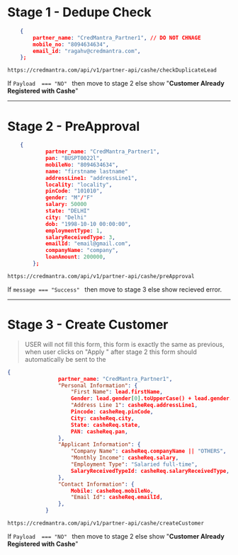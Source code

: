 # Stage 1 - Dedupe Check
```json
    {
        partner_name: "CredMantra_Partner1", // DO NOT CHNAGE
        mobile_no: "8094634634", 
        email_id: "ragahv@credmantra.com",
    };
```

```
https://credmantra.com/api/v1/partner-api/cashe/checkDuplicateLead
```
 If  ```Payload  === "NO" ``` then move to stage 2 else show "**Customer Already Registered with Cashe**"
 
 ----
# Stage 2 - PreApproval
```json
    {
            partner_name: "CredMantra_Partner1",
            pan: "BUSPT0022l",
            mobileNo: "8094634634",
            name: "firstname lastname"
            addressLine1: "addressLine1",
            locality: "locality",
            pinCode: "101010",
            gender: "M"/"F"
            salary: 50000
            state: "DELHI"
            city: "Delhi"
            dob: "1998-10-10 00:00:00",
            employmentType: 1,
            salaryReceivedType: 3,
            emailId: "email@gmail.com",
            companyName: "company",
            loanAmount: 200000,
        };
```

```
https://credmantra.com/api/v1/partner-api/cashe/preApproval
```
 
 If  ```message === "Success" ``` then move to stage 3 else show recieved error.

----

# Stage 3 - Create Customer

> USER will not fill this form, this form is exactly  the same as previous, when user clicks on "Apply " after stage 2 this form should automatically be sent to the 

```json
{
                partner_name: "CredMantra_Partner1",
                "Personal Information": {
                    "First Name": lead.firstName,
                    Gender: lead.gender[0].toUpperCase() + lead.gender.slice(1).toLowerCase(),
                    "Address Line 1": casheReq.addressLine1,
                    Pincode: casheReq.pinCode,
                    City: casheReq.city,
                    State: casheReq.state,
                    PAN: casheReq.pan,
                },
                "Applicant Information": {
                    "Company Name": casheReq.companyName || "OTHERS",
                    "Monthly Income": casheReq.salary,
                    "Employment Type": "Salaried full-time",
                    SalaryReceivedTypeId: casheReq.salaryReceivedType,
                },
                "Contact Information": {
                    Mobile: casheReq.mobileNo,
                    "Email Id": casheReq.emailId,
                },
            }
```

```
https://credmantra.com/api/v1/partner-api/cashe/createCustomer
```
 If  ```Payload  === "NO" ``` then move to stage 2 else show "**Customer Already Registered with Cashe**"